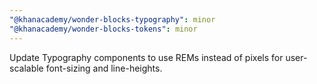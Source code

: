 ```yaml
---
"@khanacademy/wonder-blocks-typography": minor
"@khanacademy/wonder-blocks-tokens": minor
---
```


Update Typography components to use REMs instead of pixels for user-scalable font-sizing and line-heights.

